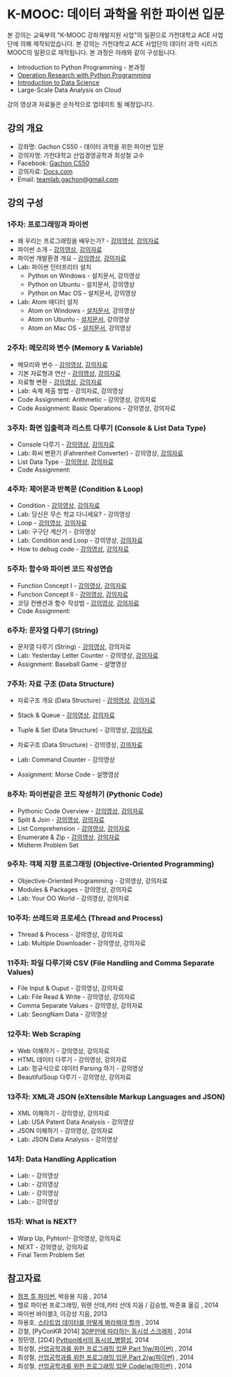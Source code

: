 K-MOOC: 데이터 과학을 위한 파이썬 입문
=========================

본 강의는 교육부의 "K-MOOC 강좌개발지원 사업"의 일환으로 가천대학교 ACE 사업단에
의해 제작되었습니다. 본 강의는 가천대학교 ACE 사업단의 데이터 과학 시리즈 MOOC의
일환으로 제작됩니다. 본 과정은 아래와 같이 구성됩니다.
- Introduction to Python Programming - 본과정
- [Operation Research with Python Programming](https://github.com/TeamLab/Gachon_CS50_OR_KMOOC)
- [Introduction to Data Science](https://github.com/TeamLab/data_school_at_gachon)
- Large-Scale Data Analysis on Cloud

강의 영상과 자료들은 순차적으로 업데이트 될 예정입니다.

## 강의 개요
* 강좌명: Gachon CS50 - 데이터 과학을 위한 파이썬 입문
* 강의자명: 가천대학교 산업경영공학과 최성철 교수
* Facebook: [Gachon CS50](https://www.facebook.com/GachonCS50) 
* 강의자료: [Docs.com](https://docs.com/choi-sungchul/7359) 
* Email: teamlab.gachon@gmail.com

## 강의 구성
### 1주차: 프로그래밍과 파이썬
- 왜 우리는 프로그래밍을 배우는가? - [강의영상](https://vimeo.com/180827149/7f7b2664ee), [강의자료](https://doc.co/Bj76p1/EFk5T6)
- 파이썬 소개 - [강의영상](https://vimeo.com/180852228/2312dc69e9), [강의자료](https://doc.co/pypHHp/EFk5T6)
- 파이썬 개발환경 개요 - [강의영상](https://vimeo.com/180852285/be157fe954), [강의자료](https://docs.com/choi-sungchul/2824/week-1-3?c=EFk5T6)
- Lab: 파이썬 인터프리터 설치
    - Python on Windows - 설치문서, 강의영상
    - Python on Ubuntu - 설치문서, 강의영상
    - Python on Mac OS - 설치문서, 강의영상
- Lab: Atom 에디터 설치
    - Atom on Windows - [설치문서](desc/atom_windows.md), 강의영상
    - Atom on Ubuntu - [설치문서](desc/atom_ubuntu.md), 강의영상
    - Atom on Mac OS - [설치문서](desc/atom_macos.md), 강의영상

### 2주차: 메모리와 변수 (Memory & Variable)
- 메모리와 변수 - [강의영상](https://vimeo.com/180852404/a1599a7f21), [강의자료](https://docs.com/choi-sungchul/8017/week-2-1?c=EFk5T6)
- 기본 자료형과 연산 - [강의영상](https://vimeo.com/180852405/34826fa1a8), [강의자료](https://docs.com/choi-sungchul/7044/week-2-2?c=EFk5T6)
- 자료형 변환 - [강의영상](https://vimeo.com/180852406/de9e4d59fd), [강의자료](https://docs.com/choi-sungchul/3473/week-2-3?c=EFk5T6)
- Lab: 숙제 제출 방법 - 강의자료, 강의영상
- Code Assignment: Arithmetic - 강의영상, 강의자료
- Code Assignment: Basic Operations - 강의영상, 강의자료

### 3주차: 화면 입출력과 리스트 다루기 (Console & List Data Type)
- Console 다루기 - [강의영상](https://vimeo.com/181621955/d78ef805a7), [강의자료](https://docs.com/choi-sungchul/9016/week-3-1-console?c=EFk5T6)
- Lab: 화씨 변환기 (Fahrenheit Converter) - 강의영상, [강의자료](https://doc.co/mjke6x/EFk5T6)
- List Data Type - [강의영상](https://vimeo.com/181621956/ecbb4d0a26), [강의자료](https://docs.com/choi-sungchul/6366/week-3-3-list-data-type?c=EFk5T6)
- Code Assignment:

### 4주차: 제어문과 반복문 (Condition & Loop)
- Condition - [강의영상](https://vimeo.com/180864670/d591d1c767), [강의자료](https://docs.com/choi-sungchul/6141/week-4-1-condition?c=EFk5T6)
- Lab: 당신은 무슨 학교 다니세요? - 강의영상
- Loop - [강의영상](https://vimeo.com/180864673/b348758662), [강의자료](https://docs.com/choi-sungchul/4484/week-4-3-loop?c=EFk5T6)
- Lab: 구구단 계산기 - 강의영상
- Lab: Condition and Loop - 강의영상, [강의자료](https://doc.co/TXJguB/EFk5T6)
- How to debug code - [강의영상](https://vimeo.com/180864932/bb37df35bc), [강의자료](https://docs.com/choi-sungchul/3642/week-4-6-how-to-debug-code?c=EFk5T6)

### 5주차: 함수와 파이썬 코드 작성연습
- Function Concept I - [강의영상](https://vimeo.com/181367144/710c7fc6e2), [강의자료](https://docs.com/choi-sungchul/6397/week-5-1-function-concept-i?c=EFk5T6)
- Function Concept II - [강의영상](https://vimeo.com/181622471/3f1bbf8479), [강의자료](https://docs.com/choi-sungchul/8397/week-5-2-function-concept-ii?c=EFk5T6)
- 코딩 컨벤션과 함수 작성법 - [강의영상](https://vimeo.com/181622470/56a56d3af5), [강의자료](https://docs.com/choi-sungchul/4133?c=EFk5T6)
- Code Assignment:

### 6주차: 문자열 다루기 (String)
- 문자열 다루기 (String) - [강의영상](https://vimeo.com/180852569/fdd8a6c1ce), 강의자료
- Lab: Yesterday Letter Counter - 강의영상, [강의자료](https://doc.co/xtswPq/EFk5T6)
- Assignment: Baseball Game - 설명영상

### 7주차: 자료 구조 (Data Structure)
- 자료구조 개요 (Data Structure) - [강의영상](https://vimeo.com/181622626/8b52be5c1c), [강의자료](https://docs.com/choi-sungchul/4133?c=EFk5T6)
- Stack & Queue - [강의영상](https://vimeo.com/181622625/bf15043832), [강의자료](https://docs.com/choi-sungchul/1667/week-7-2-stack-queue?c=EFk5T6)
- Tuple & Set (Data Structure) - 강의영상, [강의자료](https://docs.com/choi-sungchul/8314/week-7-3-tuple-set?c=EFk5T6)
- 자료구조 (Data Structure) - 강의영상, [강의자료](https://docs.com/choi-sungchul/6063/week-7-4-data-structure?c=EFk5T6)

- Lab: Command Counter - 강의영상
- Assignment: Morse Code - 설명영상

### 8주차: 파이썬같은 코드 작성하기 (Pythonic Code)
- Pythonic Code Overview - [강의영상](https://vimeo.com/181268018/94c984f18c), [강의자료](https://docs.com/choi-sungchul/8538/week-8-1-pythonic-code-overview?c=EFk5T6)
- Split & Join - [강의영상](https://vimeo.com/181268017/12e9971bb3), [강의자료](https://docs.com/choi-sungchul/7379/week-8-2-split-join?c=EFk5T6)
- List Comprehension - [강의영상](https://vimeo.com/181268020/61e13aa55d), [강의자료](https://docs.com/choi-sungchul/7934/week-8-3-list-comprehension?c=EFk5T6)
- Enumerate & Zip - [강의영상](https://vimeo.com/181268019/37892a022d), [강의자료](https://docs.com/choi-sungchul/5388/week-8-4-enumerate-zip?c=EFk5T6)
- Midterm Problem Set

### 9주차: 객체 지향 프로그래밍 (Objective-Oriented Programming)
- Objective-Oriented Programming - 강의영상, 강의자료
- Modules & Packages - 강의영상, 강의자료
- Lab: Your OO World - 강의영상, 강의자료

### 10주차: 쓰레드와 프로세스 (Thread and Process)
- Thread & Process - 강의영상, 강의자료
- Lab: Multiple Downloader - 강의영상, 강의자료

### 11주차: 파일 다루기와 CSV (File Handling and Comma Separate Values)
- File Input & Ouput - 강의영상, 강의자료
- Lab: File Read & Write - 강의영상, 강의자료
- Comma Separate Values - 강의영상, 강의자료
- Lab: SeongNam Data - 강의영상

### 12주차: Web Scraping
- Web 이해하기 - 강의영상, 강의자료
- HTML 데이터 다루기 - 강의영상, 강의자료
- Lab: 정규식으로 데이터 Parsing 하기 - 강의영상
- BeautifulSoup 다루기 - 강의영상, 강의자료

### 13주차: XML과 JSON (eXtensible Markup Languages and JSON)
- XML 이해하기 - 강의영상, 강의자료
- Lab: USA Patent Data Analysis - 강의영상
- JSON 이해하기 - 강의영상, 강의자료
- Lab: JSON Data Analysis - 강의영상

### 14차: Data Handling Application
- Lab: - 강의영상
- Lab: - 강의영상
- Lab: - 강의영상
- Lab: - 강의영상

### 15차: What is NEXT?
- Warp Up, Pyhton!- 강의영상, 강의자료
- NEXT - 강의영상, 강의자료
- Final Term Problem Set

## 참고자료
- [점프 투 파이썬](https://wikidocs.net/book/1), 박응용 지음 , 2014
- 헬로 파이썬 프로그래밍, 워렌 산데,카터 산데 지음 / 김승범, 박준표 옮김 , 2014
- 파이썬 바이블3, 이강성 지음, 2013
- 하용호, [스타트업 데이터를 어떻게 봐라봐야 할까](http://www.slideshare.net/yongho/ss-32267675) , 2014
- 강철, [PyConKR 2014] [30분만에 따라하는 동시성 스크래퍼](http://www.slideshare.net/cornchz/pyconkr-2014-30) , 2014
- 정민영, [2D4] [Python에서의 동시성_병렬성](http://www.slideshare.net/deview/2d4python), 2014
- 최성철, [산업공학과를 위한 프로그래밍 입문 Part 1(w/파이썬)](http://www.slideshare.net/blissray/w-37771905) , 2014
- 최성철, [산업공학과를 위한 프로그래밍 입문 Part 2(w/파이썬)](http://www.slideshare.net/blissray/w-part-2) , 2014
- 최성철, [산업공학과를 위한 프로그래밍 입문 Code(w/파이썬)](https://github.com/TeamLab/gachon_python_class) , 2014